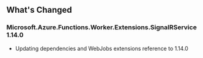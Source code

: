## What's Changed

<!-- Please add your release notes in the following format:
- My change description (#PR/#issue)
-->

### Microsoft.Azure.Functions.Worker.Extensions.SignalRService 1.14.0

- Updating dependencies and WebJobs extensions reference to 1.14.0
